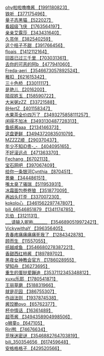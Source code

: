 [ohy啦啦噜噜酱 【1991180823】](https://space.bilibili.com/1991180823)<br/>
[铁听 【377175496】](https://space.bilibili.com/377175496)<br/>
[量子态黑猫 【522027】](https://space.bilibili.com/522027)<br/>
[看超级飞侠 【1763564197】](https://space.bilibili.com/1763564197)<br/>
[亲亲艾露莎 【343431640】](https://space.bilibili.com/343431640)<br/>
[久芸伴 【382540259】](https://space.bilibili.com/382540259)<br/>
[这个桔子不甜 【391766456】](https://space.bilibili.com/391766456)<br/>
[floais 【1412112164】](https://space.bilibili.com/1412112164)<br/>
[回首已过三千里 【703031361】](https://space.bilibili.com/703031361)<br/>
[去你的可恶的阿b 【477941060】](https://space.bilibili.com/477941060)<br/>
[Freda\-aeri 【3546673057892524】](https://space.bilibili.com/3546673057892524)<br/>
[稚扣 【621615342】](https://space.bilibili.com/621615342)<br/>
[三十色桥 【33011117】](https://space.bilibili.com/33011117)<br/>
[是艳儿 【2016200】](https://space.bilibili.com/2016200)<br/>
[陌双姓玉 【158590722】](https://space.bilibili.com/158590722)<br/>
[大米粥zZZ 【33721588】](https://space.bilibili.com/33721588)<br/>
[8HertZ 【401158347】](https://space.bilibili.com/401158347)<br/>
[水果茶全价四万了 【3493275858111257】](https://space.bilibili.com/3493275858111257)<br/>
[闲得不加冰 【3493130487728313】](https://space.bilibili.com/3493130487728313)<br/>
[鱼纸酱aaa 【2134146373】](https://space.bilibili.com/2134146373)<br/>
[这盘更鲜 【3494372083501079】](https://space.bilibili.com/3494372083501079)<br/>
[MZZZZ顺 【290370437】](https://space.bilibili.com/290370437)<br/>
[年少不知iD贵\-\_\- 【404095165】](https://space.bilibili.com/404095165)<br/>
[不好滚远点 【471363370】](https://space.bilibili.com/471363370)<br/>
[Fechang 【6702113】](https://space.bilibili.com/6702113)<br/>
[宝石网吧 【397067409】](https://space.bilibili.com/397067409)<br/>
[给你一条银河Cynthia 【870451】](https://space.bilibili.com/870451)<br/>
[景樂 【344486151】](https://space.bilibili.com/344486151)<br/>
[嘴太臭了骚瑞 【511953931】](https://space.bilibili.com/511953931)<br/>
[冰霜面包卷卷狼 【351877009】](https://space.bilibili.com/351877009)<br/>
[再凶头打歪 【337007230】](https://space.bilibili.com/337007230)<br/>
[kokolo心 【3461562297747807】](https://space.bilibili.com/3461562297747807)<br/>
[bili\_66546851879 【1341174785】](https://space.bilibili.com/1341174785)<br/>
[忘伯 【3121131】](https://space.bilibili.com/3121131)<br/>
[\_\_\_请输入昵称\_\_\_\_\_\_\_ 【3546890519972421】](https://space.bilibili.com/3546890519972421)<br/>
[VickywithaY 【396356405】](https://space.bilibili.com/396356405)<br/>
[青春疼痛痛痛痛死我了 【1284342878】](https://space.bilibili.com/1284342878)<br/>
[顾而生 【11557055】](https://space.bilibili.com/11557055)<br/>
[纸越咸鱼 【3546680278387221】](https://space.bilibili.com/3546680278387221)<br/>
[香甜西红柿酱 【189789702】](https://space.bilibili.com/189789702)<br/>
[黑夜女神教会官方 【1786028955】](https://space.bilibili.com/1786028955)<br/>
[望知舟 【36273695】](https://space.bilibili.com/36273695)<br/>
[重生的蛋挞爱蹦迪 【3537112345348812】](https://space.bilibili.com/3537112345348812)<br/>
[xuxu乐耶 【1780541871】](https://space.bilibili.com/1780541871)<br/>
[王丽草磨 【518831966】](https://space.bilibili.com/518831966)<br/>
[就是花园 【386755307】](https://space.bilibili.com/386755307)<br/>
[作战法则 【1937874538】](https://space.bilibili.com/1937874538)<br/>
[酱饺脆ovo 【65762377】](https://space.bilibili.com/65762377)<br/>
[杯中情话 【16361489】](https://space.bilibili.com/16361489)<br/>
[超苓酱 【3494358904998506】](https://space.bilibili.com/3494358904998506)<br/>
[o狮童o 【647105】](https://space.bilibili.com/647105)<br/>
[Riri鸭 【74676634】](https://space.bilibili.com/74676634)<br/>
[觅咪迷密谜 【3546882764703819】](https://space.bilibili.com/3546882764703819)<br/>
[bili\_350354656 【617459648】](https://space.bilibili.com/617459648)<br/>
[安格格格子 【429520566】](https://space.bilibili.com/429520566)<br/>
